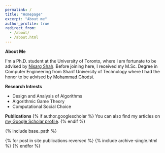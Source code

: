 ```yaml
---
permalink: /
title: "Homepage"
excerpt: "About me"
author_profile: true
redirect_from: 
  - /about/
  - /about.html
---
```


**About Me**

I'm a Ph.D. student at the University of Toronto, where I am fortunate to be advised by <a href="http://www.cs.toronto.edu/~nisarg/">Nisarg Shah</a>. Before joining here, I received my M.Sc. Degree in Computer Engineering from Sharif University of Technology where I had the honor to be advised by <a href="http://sharif.ir/~ghodsi/?page=home">Mohammad Ghodsi</a>.


**Research Intrests**

- Design and Analysis of Algorithms
- Algorithmic Game Theory
- Computational Social Choice

**Publications**
{% if author.googlescholar %}
  You can also find my articles on <a href="{{author.googlescholar}}">my Google Scholar profile</a>.
{% endif %}

{% include base_path %}

{% for post in site.publications reversed %}
  {% include archive-single.html %}
{% endfor %}

